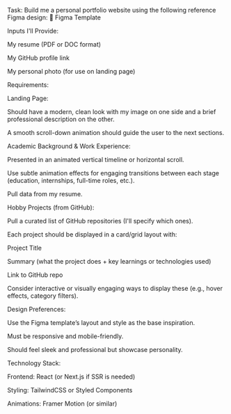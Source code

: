 Task:
Build me a personal portfolio website using the following reference Figma design:
📎 Figma Template

Inputs I'll Provide:

My resume (PDF or DOC format)

My GitHub profile link

My personal photo (for use on landing page)

Requirements:

Landing Page:

Should have a modern, clean look with my image on one side and a brief professional description on the other.

A smooth scroll-down animation should guide the user to the next sections.

Academic Background & Work Experience:

Presented in an animated vertical timeline or horizontal scroll.

Use subtle animation effects for engaging transitions between each stage (education, internships, full-time roles, etc.).

Pull data from my resume.

Hobby Projects (from GitHub):

Pull a curated list of GitHub repositories (I'll specify which ones).

Each project should be displayed in a card/grid layout with:

Project Title

Summary (what the project does + key learnings or technologies used)

Link to GitHub repo

Consider interactive or visually engaging ways to display these (e.g., hover effects, category filters).

Design Preferences:

Use the Figma template’s layout and style as the base inspiration.

Must be responsive and mobile-friendly.

Should feel sleek and professional but showcase personality.

Technology Stack:

Frontend: React (or Next.js if SSR is needed)

Styling: TailwindCSS or Styled Components

Animations: Framer Motion (or similar)